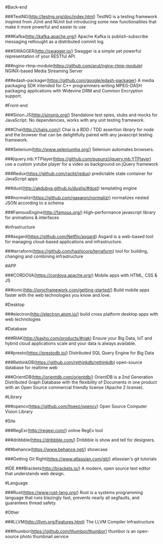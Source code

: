 #Back-end

###TestNG(http://testng.org/doc/index.html)
TestNG is a testing framework inspired from JUnit and NUnit but introducing some new functionalities that make it more powerful and easier to use

###Kafka(http://kafka.apache.org/)
Apache Kafka is publish-subscribe messaging rethought as a distributed commit log.

###SWAGGER(http://swagger.io/)
Swagger is a simple yet powerful representation of your RESTful API.

###nginx-rtmp-module(https://github.com/arut/nginx-rtmp-module)
NGINX-based Media Streaming Server

###edash-packager(https://github.com/google/edash-packager)
A media packaging SDK intended for C++ programmers writing MPEG-DASH packaging applications with Widevine DRM and Common Encryption support.

#Front-end

###Sinon.JS(http://sinonjs.org/)
Standalone test spies, stubs and mocks for JavaScript.
No dependencies, works with any unit testing framework.

###Chai(http://chaijs.com/)
Chai is a BDD / TDD assertion library for node and the browser that can be delightfully paired with any javascript testing framework.

###Selenium(http://www.seleniumhq.org/)
Selenium automates browsers.

###jquery.mb.YTPlayer(https://github.com/pupunzi/jquery.mb.YTPlayer)
use a custom yutube player for a video as background on jQuery framework

###Redux(https://github.com/rackt/redux)
predictable state container for JavaScript apps

###dust(http://akdubya.github.io/dustjs/#dust)
templating engine

###normalizr(https://github.com/gaearon/normalizr)
normalizes nested JSON according to a schema

###FamousEngine(http://famous.org/)
High-performance javascript library for animations & interfaces

#infrastructure

###asgard(https://github.com/Netflix/asgard)
Asgard is a web-based tool for managing cloud-based applications and infrastructure.

###terraform(https://github.com/hashicorp/terraform)
tool for building, changing and combining infrastructure

#APP

###CORDOVA(https://cordova.apache.org/)
Mobile apps with HTML, CSS & JS

###ionic(http://ionicframework.com/getting-started/)
Build mobile apps faster with the web technologies you know and love.

#Desktop

###electron(http://electron.atom.io/)
build cross platform desktop apps with web technologies

#Database

###RIAK(http://basho.com/products/#riak)
Ensure your Big Data, IoT and hybrid cloud applications scale and your data is always available.

###presto(https://prestodb.io/)
Distributed SQL Query Engine for Big Data

###RethinkDB(https://github.com/rethinkdb/rethinkdb)
open-source database for realtime web

###OrientDB(http://orientdb.com/orientdb/)
OrientDB is a 2nd Generation Distributed Graph Database with the flexibility of Documents in one product with an Open Source commercial friendly license (Apache 2 license).

#Library

###opencv(https://github.com/Itseez/opencv)
Open Source Computer Vision Library

#Site

###RegExr(http://regexr.com/)
online RegEx tool

###dribbble(https://dribbble.com/)
Dribbble is show and tell for designers.

###behance(https://www.behance.net/)
showcase

###Getting Git Right(https://www.atlassian.com/git/)
atlassian's git tutorials

#IDE
###Brackets(http://brackets.io/)
A modern, open source text editor that understands web design.

#Language

###Rust(https://www.rust-lang.org/)
Rust is a systems programming language that runs blazingly fast, prevents nearly all segfaults, and guarantees thread safety.

#Other

###LLVM(http://llvm.org/Features.html)
The LLVM Compiler Infrastructure

###thumbor(https://github.com/thumbor/thumbor)
thumbor is an open-source photo thumbnail service
